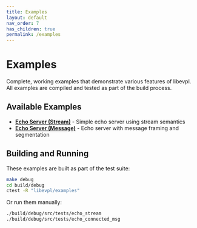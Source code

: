 ```yaml
---
title: Examples
layout: default
nav_order: 7
has_children: true
permalink: /examples
---
```


# Examples

Complete, working examples that demonstrate various features of libevpl. All examples are compiled and tested as part of the build process.

## Available Examples

- **[Echo Server (Stream)](/examples/echo-stream)** - Simple echo server using stream semantics
- **[Echo Server (Message)](/examples/echo-message)** - Echo server with message framing and segmentation

## Building and Running

These examples are built as part of the test suite:

```bash
make debug
cd build/debug
ctest -R "libevpl/examples"
```

Or run them manually:

```bash
./build/debug/src/tests/echo_stream
./build/debug/src/tests/echo_connected_msg
```
